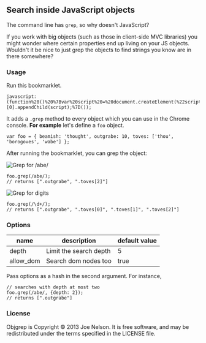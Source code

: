 ## Search inside JavaScript objects

The command line has `grep`, so why doesn't JavaScript?

If you work with big objects (such as those in client-side MVC
libraries) you might wonder where certain properties end up living on
your JS objects. Wouldn't it be nice to just grep the objects to find
strings you know are in there somewhere?

### Usage

Run this bookmarklet.

    javascript:(function%20()%20%7Bvar%20script%20=%20document.createElement(%22script%22);script.src%20=%20%22https://raw.github.com/begriffs/objgrep/master/objgrep.js%22;document.getElementsByTagName(%22head%22)[0].appendChild(script);%7D());

It adds a `.grep` method to every object which you can use in the Chrome
console. **For example** let's define a `foo` object.

    var foo = { beamish: 'thought', outgrabe: 10, toves: ['thou', 'borogoves', 'wabe'] };

After running the bookmarklet, you can grep the object:

![Grep for /abe/](illustration/abe.png "Grep for /abe/")

    foo.grep(/abe/);
    // returns [".outgrabe", ".toves[2]"]

![Grep for digits](illustration/digits.png "Grep for digits")

    foo.grep(/\d+/);
    // returns [".outgrabe", ".toves[0]", ".toves[1]", ".toves[2]"]

### Options

<table>
  <thead>
    <tr><th>name</th><th>description</th><th>default value</th></tr>
  </thead>
  <tbody>
    <tr>
      <td>depth</td>
      <td>Limit the search depth</td>
      <td>5</td>
    </tr>
    <tr>
      <td>allow_dom</td>
      <td>Search dom nodes too</td>
      <td>true</td>
    </tr>
  </tbody>
</table>

Pass options as a hash in the second argument. For instance,

    // searches with depth at most two
    foo.grep(/abe/, {depth: 2});
    // returns [".outgrabe"]

### License

Objgrep is Copyright © 2013 Joe Nelson. It is free software, and may be
redistributed under the terms specified in the LICENSE file.
